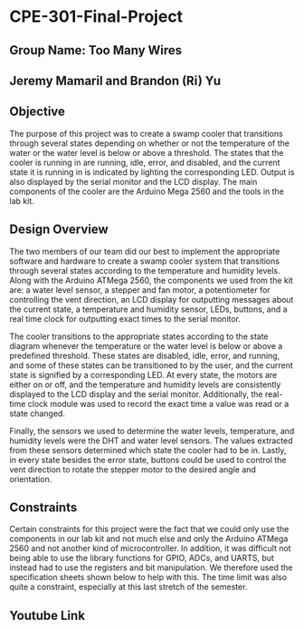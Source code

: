 # CPE-301-Final-Project
## Group Name: Too Many Wires
## Jeremy Mamaril and Brandon (Ri) Yu

## Objective
The purpose of this project was to create a swamp cooler that transitions through several states depending on whether or not the temperature of the water or the water level is below or above a threshold. The states that the cooler is running in are running, idle, error, and disabled, and the current state it is running in is indicated by lighting the corresponding LED. Output is also displayed by the serial monitor and the LCD display. The main components of the cooler are the Arduino Mega 2560 and the tools in the lab kit.

## Design Overview
The two members of our team did our best to implement the appropriate software and hardware to create a swamp cooler system that transitions through several states according to the temperature and humidity levels. Along with the Arduino ATMega 2560, the components we used from the kit are: a water level sensor, a stepper and fan motor, a potentiometer for controlling the vent direction, an LCD display for outputting messages about the current state, a temperature and humidity sensor, LEDs, buttons, and a real time clock for outputting exact times to the serial monitor.

The cooler transitions to the appropriate states according to the state diagram whenever the temperature or the water level is below or above a predefined threshold. These states are disabled, idle, error, and running, and some of these states can be transitioned to by the user, and the current state is signified by a corresponding LED. At every state, the motors are either on or off, and the temperature and humidity levels are consistently displayed to the LCD display and the serial monitor. Additionally, the real-time clock module was used to record the exact time a value was read or a state changed.

Finally, the sensors we used to determine the water levels, temperature, and humidity levels were the DHT and water level sensors. The values extracted from these sensors determined which state the cooler had to be in. Lastly, in every state besides the error state, buttons could be used to control the vent direction to rotate the stepper motor to the desired angle and orientation.

## Constraints
Certain constraints for this project were the fact that we could only use the components in our lab kit and not much else and only the Arduino ATMega 2560 and not another kind of microcontroller. In addition, it was difficult not being able to use the library functions for GPIO, ADCs, and UARTS, but instead had to use the registers and bit manipulation. We therefore used the specification sheets shown below to help with this. The time limit was also quite a constraint, especially at this last stretch of the semester.

## Youtube Link
